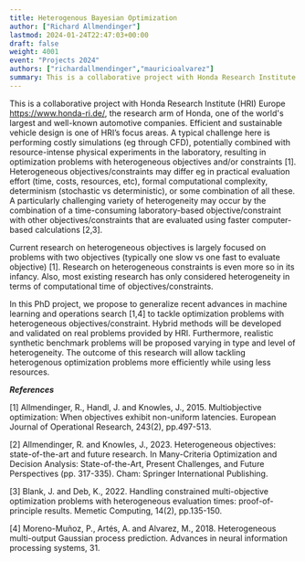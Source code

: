 ```yaml
---
title: Heterogenous Bayesian Optimization
author: ["Richard Allmendinger"]
lastmod: 2024-01-24T22:47:03+00:00
draft: false
weight: 4001
event: "Projects 2024"
authors: ["richardallmendinger","mauricioalvarez"]
summary: This is a collaborative project with Honda Research Institute (HRI), who are interested in efficient and sustainable vehicle design. A typical challenge here is performing costly simulations (eg through CFD), potentially combined with resource-intense physical experiments in the laboratory, resulting in optimization problems with heterogeneous objectives and/or constraints. We will develop novel Bayesian methods for heterogeneous objectives, and validate them on real problems provided by HRI.
---
```


This is a collaborative project with Honda Research Institute (HRI) Europe https://www.honda-ri.de/, the research arm of Honda, one of the world's largest and well-known automotive companies. Efficient and sustainable vehicle design is one of HRI’s focus areas. A typical challenge here is performing costly simulations (eg through CFD), potentially combined with resource-intense physical experiments in the laboratory, resulting in optimization problems with heterogeneous objectives and/or constraints [1]. Heterogeneous objectives/constraints may differ eg in practical evaluation effort (time, costs, resources, etc), formal computational complexity, determinism (stochastic vs deterministic), or some combination of all these. A particularly challenging variety of heterogeneity may occur by the combination of a time-consuming laboratory-based objective/constraint with other objectives/constraints that are evaluated using faster computer-based calculations [2,3].

Current research on heterogeneous objectives is largely focused on problems with two objectives (typically one slow vs one fast to evaluate objective) [1]. Research on heterogeneous constraints is even more so in its infancy. Also, most existing research has only considered heterogeneity in terms of computational time of objectives/constraints.

In this PhD project, we propose to generalize recent advances in machine learning and operations search [1,4] to tackle optimization problems with heterogeneous objectives/constraint. Hybrid methods will be developed and validated on real problems provided by HRI. Furthermore, realistic synthetic benchmark problems will be proposed varying in type and level of heterogeneity. The outcome of this research will allow tackling heterogenous optimization problems more efficiently while using less resources.

***References***

[1] Allmendinger, R., Handl, J. and Knowles, J., 2015. Multiobjective optimization: When objectives exhibit non-uniform latencies. European Journal of Operational Research, 243(2), pp.497-513.

[2] Allmendinger, R. and Knowles, J., 2023. Heterogeneous objectives: state-of-the-art and future research. In Many-Criteria Optimization and Decision Analysis: State-of-the-Art, Present Challenges, and Future Perspectives (pp. 317-335). Cham: Springer International Publishing.

[3] Blank, J. and Deb, K., 2022. Handling constrained multi-objective optimization problems with heterogeneous evaluation times: proof-of-principle results. Memetic Computing, 14(2), pp.135-150.

[4] Moreno-Muñoz, P., Artés, A. and Alvarez, M., 2018. Heterogeneous multi-output Gaussian process prediction. Advances in neural information processing systems, 31.